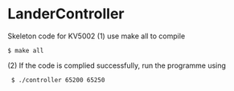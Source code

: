 # LanderController
 Skeleton code for KV5002
 (1) use make all to compile 
 ```
 $ make all
 ```
 (2) If the code is complied successfully, run the programme using
```
 $ ./controller 65200 65250
 ```
